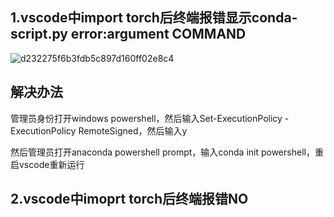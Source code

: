 ## 1.vscode中import torch后终端报错显示conda-script.py error:argument COMMAND
![d232275f6b3fdb5c897d160ff02e8c4](https://github.com/buluslee/DT-AI/assets/142234262/f69017a4-761d-4233-8e74-e20cf2e565a8)

## 解决办法
管理员身份打开windows powershell，然后输入Set-ExecutionPolicy -ExecutionPolicy RemoteSigned，然后输入y

然后管理员打开anaconda powershell prompt，输入conda init powershell，重启vscode重新运行

## 2.vscode中imoprt torch后终端报错NO
